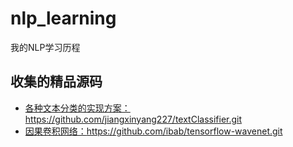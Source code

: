 # nlp_learning
我的NLP学习历程

## 收集的精品源码

- [各种文本分类的实现方案：](https://github.com/jiangxinyang227/textClassifier.git)https://github.com/jiangxinyang227/textClassifier.git
- [因果卷积网络：](https://github.com/ibab/tensorflow-wavenet.git)https://github.com/ibab/tensorflow-wavenet.git
